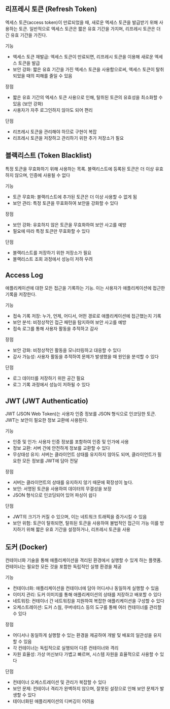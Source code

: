 ## 리프레시 토큰 (Refresh Token)

엑세스 토큰(access token)이 만료되었을 때, 새로운 엑세스 토큰을 발급받기 위해 사용하는 토큰. 일반적으로 엑세스 토큰은 짧은 유효 기간을 가지며, 리프레시 토큰은 더 긴 유효 기간을 가진다.

기능

- 엑세스 토큰 재발급: 엑세스 토큰이 만료되면, 리프레시 토큰을 이용해 새로운 엑세스 토큰을 발급
- 보안 강화: 짧은 유효 기간을 가진 엑세스 토큰을 사용함으로써, 엑세스 토큰이 탈취되었을 때의 피해를 줄일 수 있음

  
장점

- 짧은 유효 기간의 엑세스 토큰 사용으로 인해, 탈취된 토큰의 유효성을 최소화할 수 있음 (보안 강화)
- 사용자가 자주 로그인하지 않아도 되어 편리

  
단점
- 리프레시 토큰을 관리해야 하므로 구현이 복잡
- 리프레시 토큰을 저장하고 관리하기 위한 추가 저장소가 필요

  
## 블랙리스트 (Token Blacklist)

특정 토큰을 무효화하기 위해 사용하는 목록. 블랙리스트에 등록된 토큰은 더 이상 유효하지 않으며, 인증에 사용될 수 없다

기능

- 토큰 무효화: 블랙리스트에 추가된 토큰은 더 이상 사용할 수 없게 됨
- 보안 관리: 특정 토큰을 무효화하여 보안을 강화할 수 있다

  
장점

- 보안 강화: 유효하지 않은 토큰을 무효화하여 보안 사고를 예방
- 필요에 따라 특정 토큰만 무효화할 수 있다


단점

- 블랙리스트를 저장하기 위한 저장소가 필요
- 블랙리스트 조회 과정에서 성능이 저하 우려

  
## Access Log
애플리케이션에 대한 모든 접근을 기록하는 기능. 이는 사용자가 애플리케이션에 접근한 기록을 저장한다.

기능

- 접속 기록 저장: 누가, 언제, 어디서, 어떤 경로로 애플리케이션에 접근했는지 기록
- 보안 분석: 비정상적인 접근 패턴을 탐지하여 보안 사고를 예방
- 접속 로그를 통해 사용자 활동을 추적하고 감사


장점

- 보안 강화: 비정상적인 활동을 모니터링하고 대응할 수 있다
- 감사 가능성: 사용자 활동을 추적하여 문제가 발생했을 때 원인을 분석할 수 있다

단점

- 로그 데이터를 저장하기 위한 공간 필요
- 로그 기록 과정에서 성능이 저하될 수 있다


## JWT (JWT Authenticatio)

JWT (JSON Web Token)는 사용자 인증 정보를 JSON 형식으로 인코딩한 토큰. JWT는 보안이 필요한 정보 교환에 사용된다. 

기능

- 인증 및 인가: 사용자 인증 정보를 포함하여 인증 및 인가에 사용
- 정보 교환: 서버 간에 안전하게 정보를 교환할 수 있다
- 무상태성 유지: 서버는 클라이언트 상태를 유지하지 않아도 되며, 클라이언트가 필요한 모든 정보를 JWT에 담아 전달


장점

- 서버는 클라이언트의 상태를 유지하지 않기 때문에 확장성이 높다.
- 보안: 서명된 토큰을 사용하여 데이터의 무결성을 보장
- JSON 형식으로 인코딩되어 있어 파싱이 쉽다

단점

- JWT의 크기가 커질 수 있으며, 이는 네트워크 트래픽을 증가시킬 수 있음
- 보안 위험: 토큰이 탈취되면, 탈취된 토큰을 사용하여 불법적인 접근이 가능 이를 방지하기 위해 짧은 유효 기간을 설정하거나, 리프레시 토큰을 사용
  
## 도커 (Docker)
컨테이너화 기술을 통해 애플리케이션을 격리된 환경에서 실행할 수 있게 하는 플랫폼. 컨테이너는 필요한 모든 것을 포함한 독립적인 실행 환경을 제공

기능

- 컨테이너화: 애플리케이션을 컨테이너에 담아 어디서나 동일하게 실행할 수 있음
- 이미지 관리: 도커 이미지를 통해 애플리케이션의 상태를 저장하고 배포할 수 있다
- 네트워킹: 컨테이너 간 네트워킹을 지원하여 복잡한 애플리케이션을 구성할 수 있다
- 오케스트레이션: 도커 스웜, 쿠버네티스 등의 도구를 통해 여러 컨테이너를 관리할 수 있다

장점

- 어디서나 동일하게 실행할 수 있는 환경을 제공하여 개발 및 배포의 일관성을 유지할 수 있음
- 각 컨테이너는 독립적으로 실행되어 다른 컨테이너와 격리
- 자원 효율성: 가상 머신보다 가볍고 빠르며, 시스템 자원을 효율적으로 사용할 수 있다

단점

- 컨테이너 오케스트레이션 및 관리가 복잡할 수 있다
- 보안 문제: 컨테이너 격리가 완벽하지 않으며, 잘못된 설정으로 인해 보안 문제가 발생할 수 있다
- 테이너화된 애플리케이션의 디버깅이 어려움
